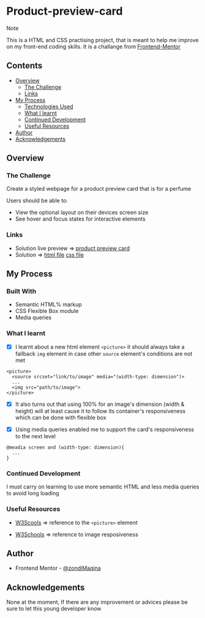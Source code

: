 # Product-preview-card

> [!NOTE]
> This is a HTML and CSS practising project, that is meant to help me improve on my front-end coding skills. It is a challange from [Frontend-Mentor](https://www.frontendmentor.io/challenges/product-preview-card-component-GO7UmttRfa)

## Contents

- [Overview](#overview)
  - [The Challenge](#the-challenge)
  - [Links](#links)
- [My Process](#my-process)
  - [Technologies Used](#built-with)
  - [What I learnt](#what-i-learnt)
  - [Continued Development](#continued-development)
  - [Useful Resources](#useful-resources)
- [Author](#author)
- [Acknowledgements](#acknowledgements)

## Overview

### The Challenge

Create a styled webpage for a product preview card that is for a perfume

Users should be able to:

- View the optional layout on their devices screen size
- See hover and focus states for interactive elements

### Links

- Solution live preview => [product preview card]()
- Solution => [html file]() [css file]()

## My Process

### Built With

- Semantic HTML% markup
- CSS Flexible Box module
- Media queries

### What I learnt

- [x]  I learnt about a new html element `<picture>` it should always take a fallback `img` element in case other `source` element's conditions are not met

```
<picture>
  <source srcset="link/to/image" media="(width-type: dimension")>
  ...
  <img src="path/to/image">
</picture>
```

- [x] It also turns out that using 100% for an image's dimension (width & height)  will at least cause it to follow its container's responsiveness which can be done with flexible box

- [x] Using media queries enabled me to support the card's responsiveness to the next level

```
@meadia screen and (width-type: dimension){
  ...
}
```

### Continued Development
I must carry on learning to use more semantic HTML and less media queries to avoid long loading

### Useful Resources

- [W3Scools](https://www.w3schools.com/html/html_images_picture.asp) => reference to the `<picture>` element

- [W3Schools](https://www.w3schoolscsom/css/css_rwd_images) => reference to image resposiveness
## Author

- Frontend Mentor - [@zondiMaqina](https://www.frontendmentor.io/profile/zondiMaqina)

## Acknowledgements

None at the moment, If there are any improvement or advices please be sure to let this young developer know